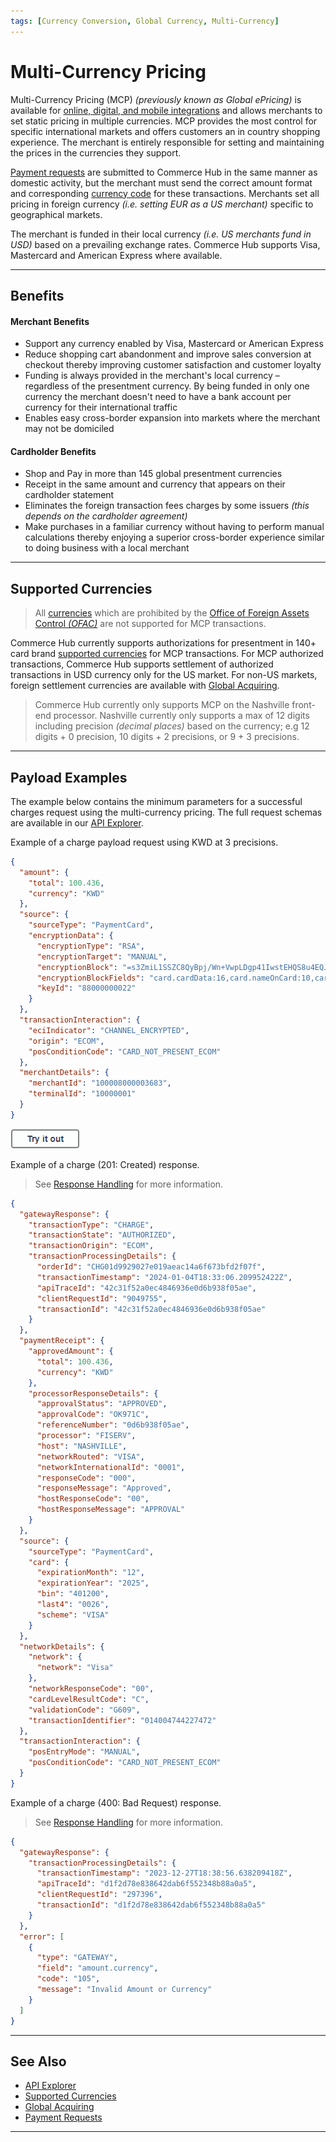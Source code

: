 ```yaml
---
tags: [Currency Conversion, Global Currency, Multi-Currency]
---
```


# Multi-Currency Pricing

Multi-Currency Pricing (MCP) *(previously known as Global ePricing)* is available for [online, digital, and mobile integrations](?path=docs/Getting-Started/Getting-Started-Online.md) and allows merchants to set static pricing in multiple currencies. MCP provides the most control for specific international markets and offers customers an in country shopping experience. The merchant is entirely responsible for setting and maintaining the prices in the currencies they support.

[Payment requests](?path=docs/Resources/API-Documents/Payments/Payments.md) are submitted to Commerce Hub in the same manner as domestic activity, but the merchant must send the correct amount format and corresponding [currency code](?path=docs/Resources/Master-Data/Currency-Code.md) for these transactions. Merchants set all pricing in foreign currency *(i.e. setting EUR as a US merchant)* specific to geographical markets.

The merchant is funded in their local currency *(i.e. US merchants fund in USD)* based on a prevailing exchange rates. Commerce Hub supports Visa, Mastercard and American Express where available.

---

## Benefits

#### Merchant Benefits

- Support any currency enabled by Visa, Mastercard or American Express
- Reduce shopping cart abandonment and improve sales conversion at checkout thereby improving customer satisfaction and customer loyalty
- Funding is always provided in the merchant's local currency – regardless of the presentment currency. By being funded in only one currency the merchant doesn't need to have a bank account per currency for their international traffic
- Enables easy cross-border expansion into markets where the merchant may not be domiciled

#### Cardholder Benefits

- Shop and Pay in more than 145 global presentment currencies
- Receipt in the same amount and currency that appears on their cardholder statement
- Eliminates the foreign transaction fees charges by some issuers _(this depends on the cardholder agreement)_
- Make purchases in a familiar currency without having to perform manual calculations thereby enjoying a superior cross-border experience similar to doing business with a local merchant

---

## Supported Currencies

<!-- theme: danger -->
> All [currencies](?path=docs/Resources/Master-Data/Currency-Code.md) which are prohibited by the [Office of Foreign Assets Control _(OFAC)_](?path=https://ofac.treasury.gov/sanctions-programs-and-country-information) are not supported for MCP transactions.

Commerce Hub currently supports authorizations for presentment in 140+ card brand [supported currencies](?path=docs/Resources/Master-Data/Currency-Code.md) for MCP transactions. For MCP authorized transactions, Commerce Hub supports settlement of authorized transactions in USD currency only for the US market. For non-US markets, foreign settlement currencies are available with [Global Acquiring](?path=docs/Resources/Guides/Global-Merchant-Acquiring.md).

<!-- theme: info -->
> Commerce Hub currently only supports MCP on the Nashville front-end processor. Nashville currently only supports a max of 12 digits including precision _(decimal places)_ based on the currency; e.g 12 digits + 0 precision, 10 digits + 2 precisions, or 9 + 3 precisions.

---

## Payload Examples

The example below contains the minimum parameters for a successful charges request using the multi-currency pricing. The full request schemas are available in our [API Explorer](../api/?type=post&path=/payments/v1/charges).

<!--
type: tab
titles: Request, Response, OFAC Response
-->

Example of a charge payload request using KWD at 3 precisions.

```json
{
  "amount": {
    "total": 100.436,
    "currency": "KWD"
  },
  "source": {
    "sourceType": "PaymentCard",
    "encryptionData": {
      "encryptionType": "RSA",
      "encryptionTarget": "MANUAL",
      "encryptionBlock": "=s3ZmiL1SSZC8QyBpj/Wn+VwpLDgp41IwstEHQS8u4EQJ....",
      "encryptionBlockFields": "card.cardData:16,card.nameOnCard:10,card.expirationMonth:2,card.expirationYear:4,card.securityCode:3",
      "keyId": "88000000022"
    }
  },
  "transactionInteraction": {
    "eciIndicator": "CHANNEL_ENCRYPTED",
    "origin": "ECOM",
    "posConditionCode": "CARD_NOT_PRESENT_ECOM"
  },
  "merchantDetails": {
    "merchantId": "100008000003683",
    "terminalId": "10000001"
  }
}
```

[![Try it out](../../../../assets/images/button.png)](../api/?type=post&path=/payments/v1/charges)

<!--
type: tab
-->

Example of a charge (201: Created) response.

<!-- theme: info -->
> See [Response Handling](?path=docs/Resources/Guides/Response-Codes/Response-Handling.md) for more information.

```json
{
  "gatewayResponse": {
    "transactionType": "CHARGE",
    "transactionState": "AUTHORIZED",
    "transactionOrigin": "ECOM",
    "transactionProcessingDetails": {
      "orderId": "CHG01d9929027e019aeac14a6f673bfd2f07f",
      "transactionTimestamp": "2024-01-04T18:33:06.209952422Z",
      "apiTraceId": "42c31f52a0ec4846936e0d6b938f05ae",
      "clientRequestId": "9049755",
      "transactionId": "42c31f52a0ec4846936e0d6b938f05ae"
    }
  },
  "paymentReceipt": {
    "approvedAmount": {
      "total": 100.436,
      "currency": "KWD"
    },
    "processorResponseDetails": {
      "approvalStatus": "APPROVED",
      "approvalCode": "OK971C",
      "referenceNumber": "0d6b938f05ae",
      "processor": "FISERV",
      "host": "NASHVILLE",
      "networkRouted": "VISA",
      "networkInternationalId": "0001",
      "responseCode": "000",
      "responseMessage": "Approved",
      "hostResponseCode": "00",
      "hostResponseMessage": "APPROVAL"
    }
  },
  "source": {
    "sourceType": "PaymentCard",
    "card": {
      "expirationMonth": "12",
      "expirationYear": "2025",
      "bin": "401200",
      "last4": "0026",
      "scheme": "VISA"
    }
  },
  "networkDetails": {
    "network": {
      "network": "Visa"
    },
    "networkResponseCode": "00",
    "cardLevelResultCode": "C",
    "validationCode": "G609",
    "transactionIdentifier": "014004744227472"
  },
  "transactionInteraction": {
    "posEntryMode": "MANUAL",
    "posConditionCode": "CARD_NOT_PRESENT_ECOM"
  }
}
```

<!--
type: tab
-->

Example of a charge (400: Bad Request) response.

<!-- theme: info -->
> See [Response Handling](?path=docs/Resources/Guides/Response-Codes/Response-Handling.md) for more information.

```json
{
  "gatewayResponse": {
    "transactionProcessingDetails": {
      "transactionTimestamp": "2023-12-27T18:38:56.638209418Z",
      "apiTraceId": "d1f2d78e838642dab6f552348b88a0a5",
      "clientRequestId": "297396",
      "transactionId": "d1f2d78e838642dab6f552348b88a0a5"
    }
  },
  "error": [
    {
      "type": "GATEWAY",
      "field": "amount.currency",
      "code": "105",
      "message": "Invalid Amount or Currency"
    }
  ]
}
```

<!-- type: tab-end -->

---

## See Also

- [API Explorer](../api/?type=post&path=/payments/v1/charges)
- [Supported Currencies](?path=docs/Resources/Master-Data/Currency-Code.md)
- [Global Acquiring](?path=docs/Resources/Guides/Global-Merchant-Acquiring.md)
- [Payment Requests](?path=docs/Resources/API-Documents/Payments/Payments.md)

---
